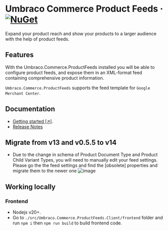 # Umbraco Commerce Product Feeds &middot; [![NuGet](https://img.shields.io/nuget/v/Umbraco.Commerce.ProductFeeds.svg?style=modern&label=nuget)](https://www.nuget.org/packages/Umbraco.Commerce.ProductFeeds/) 

Expand your product reach and show your products to a larger audience with the help of product feeds.

## Features
With the Umbraco.Commerce.ProductFeeds installed you will be able to configure product feeds, and expose them in an XML-format feed containing comprehensive product information.

`Umbraco.Commerce.ProductFeeds` supports the feed template for `Google Merchant Center`.

## Documentation
- [Getting started [↗]](https://docs.umbraco.com/umbraco-commerce-packages/product-feeds/installation).
- [Release Notes](https://github.com/umbraco/Umbraco.Commerce.ProductFeeds/releases)


## Migrate from v13 and v0.5.5 to v14
- Due to the change in schema of Product Document Type and Product Child Variant Types, you will need to manually edit your feed settings. Please go the the feed settings and find the [obsolete] properties and migrate them to the newer one
![image](https://github.com/user-attachments/assets/36d48973-11dc-49f2-b744-432152458419)


## Working locally
### Frontend
- Nodejs v20+.
- Go to `./src/Umbraco.Commerce.ProductFeeds.Client/frontend` folder and run `npm i` then `npm run build` to build frontend code.
